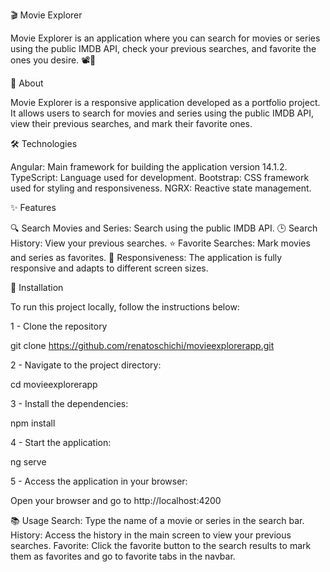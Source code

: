 🎬 Movie Explorer

Movie Explorer is an application where you can search for movies or series using the public IMDB API, check your previous searches, and favorite the ones you desire. 📽️🌟

📖 About

Movie Explorer is a responsive application developed as a portfolio project. It allows users to search for movies and series using the public IMDB API, view their previous searches, and mark their favorite ones.

🛠 Technologies

Angular: Main framework for building the application version 14.1.2.
TypeScript: Language used for development.
Bootstrap: CSS framework used for styling and responsiveness.
NGRX: Reactive state management.

✨ Features

🔍 Search Movies and Series: Search using the public IMDB API.
🕒 Search History: View your previous searches.
⭐ Favorite Searches: Mark movies and series as favorites.
📱 Responsiveness: The application is fully responsive and adapts to different screen sizes.

🚀 Installation

To run this project locally, follow the instructions below:

1 - Clone the repository

git clone https://github.com/renatoschichi/movieexplorerapp.git

2 - Navigate to the project directory:

cd movieexplorerapp

3 - Install the dependencies:

npm install

4 - Start the application:

ng serve

5 - Access the application in your browser:

Open your browser and go to http://localhost:4200

📚 Usage
Search: Type the name of a movie or series in the search bar.
History: Access the history in the main screen to view your previous searches.
Favorite: Click the favorite button to the search results to mark them as favorites and go to favorite tabs in the navbar.
